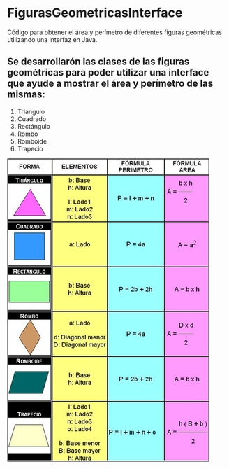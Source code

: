 # FigurasGeometricasInterface
Código para obtener el área y perímetro de diferentes figuras geométricas utilizando una interfaz en Java. 


## Se desarrollarón las clases de las figuras geométricas para poder utilizar una interface que ayude a mostrar el área y perímetro de las mismas:

1. Triángulo
2. Cuadrado
3. Rectángulo
4. Rombo
5. Romboide
6. Trapecio 

![Figuras](https://raw.githubusercontent.com/lalobarajasp/FigurasGeometricasInterface/main/area_perimetro_poligono.jpg)
